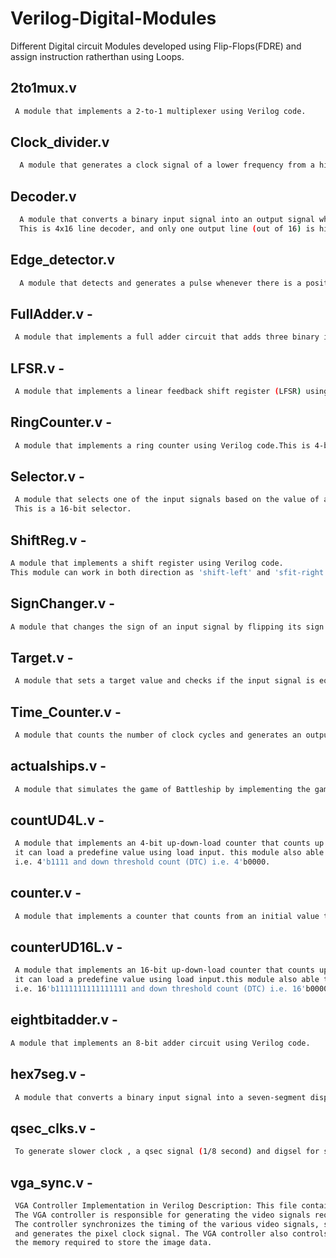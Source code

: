# Verilog-Digital-Modules
Different Digital circuit Modules developed using Flip-Flops(FDRE) and assign instruction ratherthan using Loops.

## 2to1mux.v

```bash
 A module that implements a 2-to-1 multiplexer using Verilog code.
```

## Clock_divider.v

```bash
  A module that generates a clock signal of a lower frequency from a higher frequency input clock signal.
```

## Decoder.v

```bash
  A module that converts a binary input signal into an output signal where only one of the output bits is high at a time.  
  This is 4x16 line decoder, and only one output line (out of 16) is high at a time.
```

## Edge_detector.v 

```bash
  A module that detects and generates a pulse whenever there is a positive edge or a negative edge on an input signal.
```

## FullAdder.v -
```bash
 A module that implements a full adder circuit that adds three binary input signals.
 ```

## LFSR.v -

```bash
 A module that implements a linear feedback shift register (LFSR) using Verilog code and this can be used as random number generation.
```
## RingCounter.v -
```bash
 A module that implements a ring counter using Verilog code.This is 4-bit ring counter.
```
## Selector.v -
```bash
 A module that selects one of the input signals based on the value of a select signal.  
 This is a 16-bit selector.
 ```

## ShiftReg.v - 
```bash
A module that implements a shift register using Verilog code.  
This module can work in both direction as 'shift-left' and 'sfit-right' depending on the value of control signal. 
```
## SignChanger.v - 
```bash
A module that changes the sign of an input signal by flipping its sign bit.
```
## Target.v -
```bash
 A module that sets a target value and checks if the input signal is equal to the target value.
```
## Time_Counter.v -
```bash
 A module that counts the number of clock cycles and generates an output signal when a specific time period has elapsed.
```
## actualships.v -
```bash
 A module that simulates the game of Battleship by implementing the game logic using Verilog code.
```
## countUD4L.v - 
```bash
 A module that implements an 4-bit up-down-load counter that counts up or down  based on the direction control signal and   
 it can load a predefine value using load input. this module also able to detect upper threshold count(UTC)   
 i.e. 4'b1111 and down threshold count (DTC) i.e. 4'b0000.
```
## counter.v -
```bash
 A module that implements a counter that counts from an initial value to a maximum value and then resets back to the initial value.
```
## counterUD16L.v -
```bash
 A module that implements an 16-bit up-down-load counter that counts up or down  based on the direction control signal and  
 it can load a predefine value using load input.this module also able to detect upper threshold count(UTC)  
 i.e. 16'b1111111111111111 and down threshold count (DTC) i.e. 16'b0000000000000000.
```
## eightbitadder.v - 
```bash
A module that implements an 8-bit adder circuit using Verilog code.
```
## hex7seg.v -
```bash
 A module that converts a binary input signal into a seven-segment display output for displaying hexadecimal digits.
```
## qsec_clks.v -
```bash
 To generate slower clock , a qsec signal (1/8 second) and digsel for selector.v module as select-line.
```
## vga_sync.v -
```bash
 VGA Controller Implementation in Verilog Description: This file contains the Verilog code for implementing a VGA controller.  
 The VGA controller is responsible for generating the video signals required to display an image on a VGA monitor.   
 The controller synchronizes the timing of the various video signals, such as the horizontal and vertical sync signals,  
 and generates the pixel clock signal. The VGA controller also controls the timing of the display of each pixel and manages   
 the memory required to store the image data.
```
